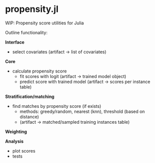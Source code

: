 # propensity.jl
WIP: Propensity score utilities for Julia

Outline functionality: <br>

<b>Interface</b>
* select covariates (artifact -> list of covariates)

<b>Core</b>
* calculate propensity score 
  * fit scores with logit (artifact -> trained model object)
  * predict score with trained model (artifact -> scores per instance table)
  
<b>Stratification/matching</b>
   * find matches by propensity score (if exists)
      * methods: greedy/random, nearest (knn), threshold (based on distance)
      * (artifact -> matched/sampled training instances table)
      
<b>Weighting</b>

<b>Analysis</b>
   * plot scores
   * tests
